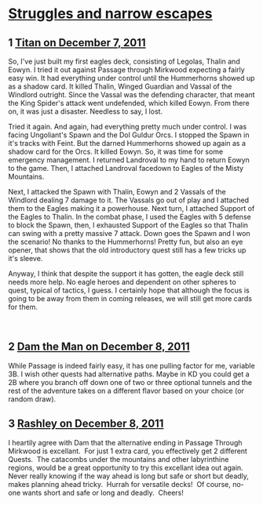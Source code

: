 # [Struggles and narrow escapes](https://community.fantasyflightgames.com/topic/57298-struggles-and-narrow-escapes/)

## 1 [Titan on December 7, 2011](https://community.fantasyflightgames.com/topic/57298-struggles-and-narrow-escapes/?do=findComment&comment=565229)

So, I've just built my first eagles deck, consisting of Legolas, Thalin and Eowyn. I tried it out against Passage through Mirkwood expecting a fairly easy win. It had everything under control until the Hummerhorns showed up as a shadow card. It killed Thalin, Winged Guardian and Vassal of the Windlord outright. Since the Vassal was the defending character, that meant the King Spider's attack went undefended, which killed Eowyn. From there on, it was just a disaster. Needless to say, I lost.

Tried it again. And again, had everything pretty much under control. I was facing Ungoliant's Spawn and the Dol Guldur Orcs. I stopped the Spawn in it's tracks with Feint. But the darned Hummerhorns showed up again as a shadow card for the Orcs. It killed Eowyn. So, it was time for some emergency management. I returned Landroval to my hand to return Eowyn to the game. Then, I attached Landroval facedown to Eagles of the Misty Mountains. 

Next, I attacked the Spawn with Thalin, Eowyn and 2 Vassals of the Windlord dealing 7 damage to it. The Vassals go out of play and I attached them to the Eagles making it a powerhouse. Next turn, I attached Support of the Eagles to Thalin. In the combat phase, I used the Eagles with 5 defense to block the Spawn, then, I exhausted Support of the Eagles so that Thalin can swing with a pretty massive 7 attack. Down goes the Spawn and I won the scenario! No thanks to the Hummerhorns! Pretty fun, but also an eye opener, that shows that the old introductory quest still has a few tricks up it's sleeve. 

Anyway, I think that despite the support it has gotten, the eagle deck still needs more help. No eagle heroes and dependent on other spheres to quest, typical of tactics, I guess. I certainly hope that although the focus is going to be away from them in coming releases, we will still get more cards for them.

 

## 2 [Dam the Man on December 8, 2011](https://community.fantasyflightgames.com/topic/57298-struggles-and-narrow-escapes/?do=findComment&comment=565265)

While Passage is indeed fairly easy, it has one pulling factor for me, variable 3B. I wish other quests had alternative paths. Maybe in KD you could get a 2B where you branch off down one of two or three optional tunnels and the rest of the adventure takes on a different flavor based on your choice (or random draw).

## 3 [Rashley on December 8, 2011](https://community.fantasyflightgames.com/topic/57298-struggles-and-narrow-escapes/?do=findComment&comment=565435)

I heartily agree with Dam that the alternative ending in Passage Through Mirkwood is excellant.  For just 1 extra card, you effectively get 2 different Quests.  The catacombs under the mountains and other labyrinthine regions, would be a great opportunity to try this excellant idea out again.  Never really knowing if the way ahead is long but safe or short but deadly, makes planning ahead tricky.  Hurrah for versatile decks!  Of course, no-one wants short and safe or long and deadly.  Cheers!

